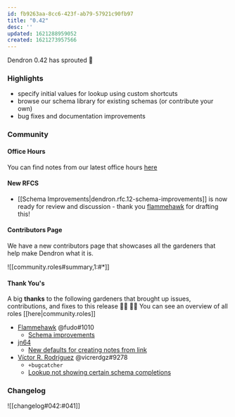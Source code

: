 ```yaml
---
id: fb9263aa-8cc6-423f-ab79-57921c90fb97
title: "0.42"
desc: ''
updated: 1621288959052
created: 1621273957566
---
```


Dendron 0.42 has sprouted  🌱

### Highlights
- specify initial values for lookup using custom shortcuts
- browse our schema library for existing schemas (or contribute your own)
- bug fixes and documentation improvements

### Community

#### Office Hours

You can find notes from our latest office hours [here](https://docs.google.com/document/d/1FEEo_0aNiNfnW_tzo58m_HAM8wI_YMujHmKUaNBSzBk/edit#heading=h.pjy8r5v7ldw)

#### New RFCS

- [[Schema Improvements|dendron.rfc.12-schema-improvements]] is now ready for review and discussion - thank you [flammehawk](https://github.com/flammehawk) for drafting this!

#### Contributors Page

We have a new contributors page that showcases all the gardeners that help make Dendron what it is. 

![[community.roles#summary,1:#*]]

#### Thank You's
A big **thanks** to the following gardeners that brought up issues, contributions, and fixes to this release :man_farmer: :woman_farmer: You can see an overview of all roles [[here|community.roles]]

- [Flammehawk](https://github.com/flammehawk) @fudo#1010
  - [Schema improvements](https://github.com/dendronhq/dendron-site/pull/89)
- [jn64](https://github.com/jn64)
  - [New defaults for creating notes from link](https://github.com/dendronhq/dendron/issues/726)
- [Víctor R. Rodríguez](https://github.com/vicrdguez) @vicrerdgz#9278 
  - `+bugcatcher`
  - [Lookup not showing certain schema completions](https://github.com/dendronhq/dendron/issues/736)

### Changelog
![[changelog#042:#041]]
